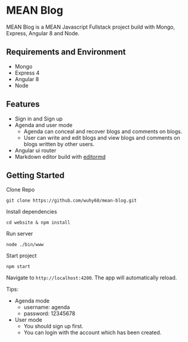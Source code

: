 # MEAN Blog

MEAN Blog is a MEAN Javascript Fullstack project build with Mongo, Express, Angular 8 and Node.

## Requirements and Environment
- Mongo
- Express 4
- Angular 8
- Node

## Features
- Sign in and Sign up
- Agenda and user mode
  - Agenda can conceal and recover blogs and comments on blogs.
  - User can write and edit blogs and view blogs and comments on blogs written by other users.
- Angular ui router
- Markdown editor build with [editormd](https://pandao.github.io/editor.md/)

## Getting Started
Clone Repo

    git clone https://github.com/wuhy68/mean-blog.git

Install dependencies

    cd website & npm install

Run server

    node ./bin/www

Start project

    npm start

Navigate to `http://localhost:4200`. The app will automatically reload. 

Tips:
- Agenda mode 
  - username: agenda
  - password: 12345678
- User mode
  - You should sign up first.
  - You can login with the account which has been created.
